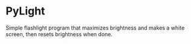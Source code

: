 # PyLight

Simple flashlight program that maximizes brightness and makes a white screen, then resets brightness when done.
